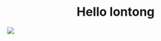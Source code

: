 <h1 align="center">Hello lontong</h1>
<img src="https://raw.githubusercontent.com/taufiq-h/taufiq-h/refs/heads/main/assets/tohok-ahh.gif"/>

